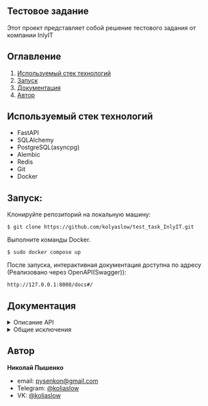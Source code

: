 ## Тестовое задание
Этот проект представляет собой решение тестового задания от компании InlyIT
## Оглавление

1. [Используемый стек технологий](#используемый-стек-технологий)
2. [Запуск](#запуск)
4. [Документация](#Документация)
5. [Автор](#автор)

## Используемый стек технологий
- FastAPI
- SQLAlchemy
- PostgreSQL(asyncpg)
- Alembic
- Redis
- Git
- Docker

## Запуск:
Клонируйте репозиторий на локальную машину:
```commandline
$ git clone https://github.com/kolyaslow/test_task_InlyIT.git
```
Выполните команды Docker.
```docker
$ sudo docker compose up
```
После запуска, интерактивная документация доступна по адресу
(Реализовано через OpenAPI(Swagger)):

```
http://127.0.0.1:8008/docs#/
```
## Документация


<details>

<summary>Описание API</summary>

  После запуска интерактивная документация доступна по адресу (Реализовано через OpenAPI(Swagger)):
  ```
  http://127.0.0.1:8008/docs#/
  ```
ВАЖНО: API доступно лишь аторизованным, незабаниним пользователям.
При использовании API другими пользователями вызывается исключение:
ошибка недоступности API см. [общие исключения](#общие_исключения).

Дотупные АPI:
- [Регистрация пользователя](#регистрация_пользователя)
- [Вход в систему](#Вход-в-систему)
- [Выход из системы](#выход-из_системы)
- [Создание объявления](#создание-объявления)
- [Просмтор объявлений](#простмотр-объявлений)
- [Просомотр одного объявления](#простомтр-одного-объявления)
- [Удаление объявления](#удаление-объявления)
- [Назначить администратором](#назначить-администратором)
- [Удаление комментария](#удаление-комментария)
- [Создание комментария](#создание-комментария)


### Регистрация пользователя.
- Описание: Регистрирует пользователя в системе.
- Метод: POST.
- Запрос:

```
/auth/register
```

- Параметры запроса:
<table>
  <tr>
    <th>Поле</th>
    <th>Тип</th>
    <th>Обязательный параметр</th>
    <th>Описание</th>
  </tr>
  <tr>
    <td>user_name</td>
    <td>string</td>
    <td>Да</td>
    <td>Имя пользователя</td>
  </tr>
  <tr>
    <td>password</td>
    <td>string</td>
    <td>Да</td>
    <td>Пароль</td>
  </tr>
</table>

- Тело ответа:
```json
{
  "user_name": "string", #имя указанное при регистрации
  "is_superuser": true, #пользователь-суперпользователь
  "is_banned": true   #показатель, забанин ли пользователь
}
```

- Ошибки:
<table>
  <tr>
    <th>Статус код</th>
    <th>Описание</th>
    <th>Возвращаемый ответ</th>
  </tr>
  <tr>
    <td>400</td>
    <td>Попытка повторной регистрации пользователя</td>
    <td>

```
{
  "detail": "REGISTER_USER_ALREADY_EXISTS"
}
```
</td>
  </tr>
</table>

## Вход в систему
- Описание: Вход в систему по имени и паролю.
- Метод: POST.
- Запрос:

```
/auth/login
```

- Параметры запроса:
<table>
  <tr>
    <th>Поле</th>
    <th>Тип</th>
    <th>Обязательный параметр</th>
    <th>Описание</th>
  </tr>
  <tr>
    <td>user_name</td>
    <td>string</td>
    <td>Да</td>
    <td>Имя пользователя</td>
  </tr>
  <tr>
    <td>password</td>
    <td>string</td>
    <td>Да</td>
    <td>Пароль</td>
  </tr>
</table>

- Тело ответа:
Возвращается cookies пример:
```json
  asdfsdf435fdsdf234fdsfw
```


- Ошибки:
<table>
  <tr>
    <th>Статус код</th>
    <th>Описание</th>
    <th>Возвращаемый ответ</th>
  </tr>
  <tr>
    <td>400</td>
    <td>Попытка повторной регистрации пользователя</td>
    <td>

```
{
  "detail": "REGISTER_USER_ALREADY_EXISTS"
}
```
</td>
  </tr>
</table>



### Выход из системы

- Описание: Выход из системы и удаление cookies.
- Запрос:
```
/profile/logout
```
- Параметры запроса: -
- Тело ответа:
```json
null
```

### Создание объявления

- Описание: запрос позволяет создать объявление.
- Метод: POST.
- Запрос:
```json
/announcement/create_announcement
```

- Параметры запроса:
<table>
  <tr>
    <th>Поле</th>
    <th>Тип</th>
    <th>Обязательный параметр</th>
    <th>Описание</th>
  </tr>
  <tr>
    <td>type</td>
    <td>string</td>
    <td>Да</td>
    <td>Тип объявления, доступны дишь:

- покупака
- продажа
</td>
  </tr>
  <tr>
    <td>description</td>
    <td>string</td>
    <td>Да</td>
    <td>Описание заказа</td>
  </tr>
  <tr>
    <td>rating</td>
    <td>int</td>
    <td>Нет</td>
    <td>рейтинг по пятибальной шкале, заполняется автоматически</td>
  </tr>
</table>

- Тело ответа:
```json
{
  "type": "продажа",
  "description": "string",
  "rating": 5,
  "id": 0, # id записи в БД
  "user_id": 0 # id пользователя, оставившего объявление
}
```


### Просмтор объявлений

- Описание: просмотр объявлений, других пользователей.
- Метод: GET.
- Запрос:
```json
/announcement/show_not_user_ads
```

- Параметры запроса:
<table>
  <tr>
    <th>Поле</th>
    <th>Тип</th>
    <th>Обязательный параметр</th>
    <th>Описание</th>
  </tr>
  <tr>
    <td>type</td>
    <td>string</td>
    <td>Нет</td>
    <td>
При указании типа, вернутся объявления только указанного типа, доступные значения:
- покупака
- продажа
По умолчанию None, тоесть вернуть ВСЕ объявления.
</td>
  </tr>
  <tr>
    <td>page</td>
    <td>int</td>
    <td>Нет</td>
    <td>

Указывает страницу пагинации, *значения должны быть больше 0*.
При указании недопутимого значения, выкидывается исключение:
ошибка валидации см. [общие исключения](#общие_исключения). *Значение по умолчанию 0.*
</td>
  </tr>
  <tr>
    <td>size</td>
    <td>int</td>
    <td>Нет</td>
    <td>

Количетво элемнтов выдаваемых за раз.
*Допустимые значения от 10 до 100*.
При указании недопутимого значения, выкидывается исключение:
ошибка валидации см. [общие исключения](#общие_исключения).
*Значение по умолчанию 10.*
</td>
  </tr>
</table>

- Тело ответа:
```json
[
  {
    "type": "продажа",
    "description": "string",
    "rating": 5,
    "id": 0, #id записи объявления в БД
    "user_id": 0 #id пользователя, разметившего объявление
  }
]
```

### Просомотр одного объявления
- Описание: запрос позволяет получить определенное объявление
- Метод: GET.

- Запрос:
```
/announcement/show_one_announcement_by_id/{id_announcement}
```

- Параметры запроса:
<table>
  <tr>
    <th>Поле</th>
    <th>Тип</th>
    <th>Обязательный параметр</th>
    <th>Описание</th>
  </tr>
  <tr>
    <td>id_announcement</td>
    <td>int</td>
    <td>Да</td>
    <td>id объявления</td>
  </tr>
</table>

- Тело ответа:
```json
{
  "type": "продажа",
  "description": "string",
  "rating": 5,
  "id": 0, #id записи объявления в БД
  "user_id": 0 # id пользователя, оставившего объявление
}
```

- Ошибки:
<table>
  <tr>
    <th>Статус код</th>
    <th>Описание</th>
    <th>Возвращаемый ответ</th>
  </tr>
  <tr>
    <td>404</td>
    <td>Попытка получить несуществующий заказ</td>
    <td>

```
{
  "detail": "Item by id not found "
}
```
</td>
  </tr>
</table>


### Удаление объявления

- Описание: удаление объявления, ри успешном удалении вернестся статус код 204.
- Метод: DELETE.
- Запрос:

```json
/admin/delete_comment/{id_comment}
```
- Параметры запроса:
<table>
  <tr>
    <th>Поле</th>
    <th>Тип</th>
    <th>Обязательный параметр</th>
    <th>Описание</th>
  </tr>
  <tr>
    <td>id_comment</td>
    <td>int</td>
    <td>Да</td>
    <td>id объявления</td>
  </tr>
</table>

- Тело ответа:

```json
none
```


### Назначить администратором

- Описание: назначить пользователя админитратором, при успешном назначении вернется статус код 200.
API доступно только администраторам,
При использовании API другими пользователями вызывается исключение:
ошибка недоступности API см. [общие исключения](#общие_исключения).
- Метод: PATCH.
- Запрос:
```
/admin/set_user_an_admin/{user_name_new_admin}
```
- Параметры запроса:
<table>
  <tr>
    <th>Поле</th>
    <th>Тип</th>
    <th>Обязательный параметр</th>
    <th>Описание</th>
  </tr>
  <tr>
    <td>user_name_new_admin</td>
    <td>int</td>
    <td>ДА</td>
    <td> Имя пользователя, которого назначают в админитстраторы
</td>
  </tr>
</table>

- Тело ответа:
```json
none
```

- Ошибки:
<table>
  <tr>
    <th>Статус код</th>
    <th>Описание</th>
    <th>Возвращаемый ответ</th>
  </tr>
  <tr>
    <td>404</td>
    <td>Попытка повторной регистрации пользователя</td>
    <td>

```
{
  "detail": "User not found"
}
```
</td>
  </tr>
</table>

### Удаление комментария

- Описание: удаление любого комментария, при успешном удалении, верносться статус код 204.
- Метод: DELETE.
- Запрос:
```
/admin/delete_comment/{id_comment}
```
<table>
  <tr>
    <th>Поле</th>
    <th>Тип</th>
    <th>Обязательный параметр</th>
    <th>Описание</th>
  </tr>
  <tr>
    <td>id_comment</td>
    <td>int</td>
    <td>ДА</td>
    <td> id комментария, который нужно удалить</td>
  </tr>
</table>

- Тело ответа:
```json
none
```

- Ошибки:
<table>
  <tr>
    <th>Статус код</th>
    <th>Описание</th>
    <th>Возвращаемый ответ</th>
  </tr>
  <tr>
    <td>404</td>
    <td>Попытка повторной регистрации пользователя</td>
    <td>

```
{
  "detail": "Item by id not found"
}
```
</td>
  </tr>
</table>


### Создание комментария
- Описание: создание коментария к заказу, коммментарий может быть ввиде отзыва ошибки или просто комментарий
- Метод: POST.
- Запрос:
```
/comment/create_comment/{announcement_id}
```
- Парметры запроса:
<table>
  <tr>
    <th>Поле</th>
    <th>Тип</th>
    <th>Обязательный параметр</th>
    <th>Описание</th>
  </tr>
  <tr>
    <td>type</td>
    <td>str</td>
    <td>Нет</td>
    <td> Тип комментария, соответсвующий следующим значения:

- отзыв
- жалоба
- коментарий

По умолчания значение type=коментарий, если при указании type=отзыв,
то в зависимотси от праметра score, будет пересчитано поле rating у объявления.

</td>
  </tr>

<tr>
    <td>id_announcement</td>
    <td>int</td>
    <td>Да</td>
    <td>id объявления, для которого оставляется комментарий</td>
  </tr>
<tr>
    <td>text</td>
    <td>str</td>
    <td>Да</td>
    <td>Текст объявления</td>
  </tr>
<tr>
    <td>score</td>
    <td>int</td>
    <td>Нет</td>
    <td>

Оценка объявления, по пятибальной шкале от 1 до 5.
При указании недопутимого значения, выкидывается исключение:
ошибка валидации см. [общие исключения](#общие_исключения). *Значение по умолчанию 5.*

</td>
  </tr>
</table>

- Тело ответа:
```json
none
```

- Ошибки:
<table>
  <tr>
    <th>Статус код</th>
    <th>Описание</th>
    <th>Возвращаемый ответ</th>
  </tr>
  <tr>
    <td>404</td>
    <td>Попытка написать комментарий, несуществующему объявлению</td>
    <td>

```
{
  "detail": "Item by id not found"
}
```
</td>
  </tr>
</table>
</details>

<details>

  <summary id="общие_исключения">Общие исключения</summary>

<table>
  <tr>
    <th>Статус код</th>
    <th>Описание</th>
    <th>Возвращаемый ответ</th>
  </tr>
  <tr>
    <td>422</td>
    <td>Ошибка валидации входных данных</td>
    <td>

```json
{
  "detail": [
    {
      "loc": [
        "string",
        0
      ],
      "msg": "string",
      "type": "string"
    }
  ]
}
```
</td>
  </tr>


  <tr>
    <td>401</td>
    <td>Возникает при попытки получить доступ к недостуцпным API</td>
    <td>

```json
{
  "detail": "Unauthorized"
}
```
</td>
  </tr>
</table>
</details>



## Автор
**Николай Пышенко**
- email: pysenkon@gmail.com
- Telegram: [@koliaslow](https://t.me/koliaslow)
- VK: [@koliaslow](https://vk.com/koliaslow)
